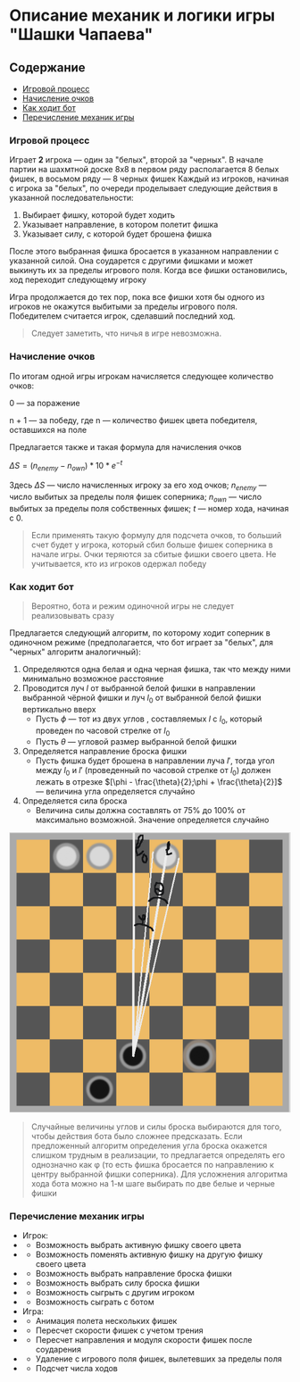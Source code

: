 # Описание механик и логики игры "Шашки Чапаева"

## Содержание

- [Игровой процесс](#игровой-процесс)
- [Начисление очков](#начисление-очков)
- [Как ходит бот](#как-ходит-бот)
- [Перечисление механик игры](#перечисление-механик-игры)

### Игровой процесс

Играет **2** игрока — один за "белых", второй за "черных".
В начале партии на шахмтной доске 8x8 в первом ряду располагается 8 белых фишек, в восьмом ряду — 8 черных фишек
Каждый из игроков, начиная с игрока за "белых", по очереди проделывает следующие действия в указанной последовательности:
1. Выбирает фишку, которой будет ходить
2. Указывает направление, в котором полетит фишка
3. Указывает силу, с которой будет брошена фишка

После этого выбранная фишка бросается в указанном направлении с указанной силой. Она соударется с другими фишками и может выкинуть их за пределы игрового поля. Когда все фишки остановились, ход переходит следующему игроку

Игра продолжается до тех пор, пока все фишки хотя бы одного из игроков не окажутся выбитыми за пределы игрового поля. Победителем считается игрок, сделавший последний ход. 
> Следует заметить, что ничья в игре невозможна.

### Начисление очков

По итогам одной игры игрокам начисляется следующее количество очков:

0 — за поражение

n + 1 — за победу, где n — количество фишек цвета победителя, оставшихся на поле

Предлагается также и такая формула для начисления очков

$`\Delta S = (n_{enemy} - n_{own}) * 10 * e^{-t}`$

Здесь $`\Delta S`$ — число начисленных игроку за его ход очков; $`n_{enemy}`$ — число выбитых за пределы поля фишек соперника; $`n_{own}`$ — число выбитых за пределы поля собственных фишек; $`t`$ — номер хода, начиная с 0.

> Если применять такую формулу для подсчета очков, то больший счет будет у игрока, который сбил больше фишек соперника в начале игры. Очки теряются за сбитые фишки своего цвета. Не учитывается, кто из игроков одержал победу

### Как ходит бот

> Вероятно, бота и режим одиночной игры не следует реализовывать сразу

Предлагается следующий алгоритм, по которому ходит соперник в одиночном режиме (предполагается, что бот играет за "белых", для "черных" алгоритм аналогичный):
1. Определяются одна белая и одна черная фишка, так что между ними минимально возможное расстояние
2. Проводится луч $`l`$ от выбранной белой фишки в направлении выбранной чёрной фишки и луч $`l_0`$ от выбранной белой фишки вертикально вверх
    - Пусть $`\phi`$ — тот из двух углов , составляемых $`l`$ с $`l_0`$, который проведен по часовой стрелке от $`l_0`$
    - Пусть $`\theta`$ — угловой размер выбранной белой фишки
3. Определяется направление броска фишки
    - Пусть фишка будет брошена в направлении луча $`l'`$, тогда угол между $`l_0`$ и $`l'`$ (проведенный по часовой стрелке от $`l_0`$) должен лежать в отрезке $`[\phi - \frac{\theta}{2};\phi + \frac{\theta}{2}]`$ — величина угла определяется случайно
4. Определяется сила броска
    - Величина силы должна составлять от 75% до 100% от максимально возможной. Значение определяется случайно

![Демонстрация обозначений](/docs/demo.png)

> Случайные величины углов и силы броска выбираются для того, чтобы действия бота было сложнее предсказать.
> Если предложенный алгоритм определения угла броска окажется слишком трудным в реализации, то предлагается определять его однозначно как φ (то есть фишка бросается по направлению к центру выбранной фишки соперника).
> Для усложнения алгоритма хода бота можно на 1-м шаге выбирать по две белые и черные фишки

### Перечисление механик игры
* Игрок:
* * Возможность выбрать активную фишку своего цвета
* * Возможность поменять активную фишку на другую фишку своего цвета
* * Возможность выбрать направление броска фишки
* * Возможность выбрать силу броска фишки
* * Возможность сыгрыть с другим игроком
* * Возможность сыграть с ботом
* Игра:
* * Анимация полета нескольких фишек
* * Пересчет скорости фишек с учетом трения
* * Пересчет направления и модуля скорости фишек после соударения
* * Удаление с игрового поля фишек, вылетевших за пределы поля
* * Подсчет числа ходов
